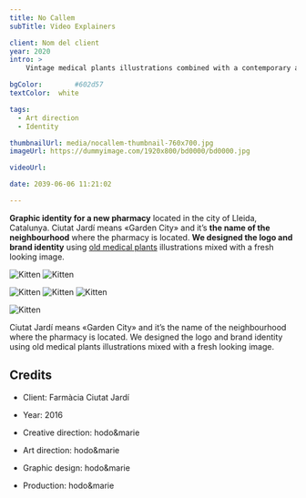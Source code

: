```yaml
---
title: No Callem
subTitle: Video Explainers

client: Nom del client
year: 2020
intro: > 
	Vintage medical plants illustrations combined with a contemporary aesthetics for the identity of a new pharmacy with a special focus on natural products.

bgColor: 		#602d57 
textColor: 	white

tags:
  - Art direction
  - Identity

thumbnailUrl: media/nocallem-thumbnail-760x700.jpg
imageUrl: https://dummyimage.com/1920x800/bd0000/bd0000.jpg

videoUrl: 

date: 2039-06-06 11:21:02

---
```


**Graphic identity for a new pharmacy** located in the city of Lleida, Catalunya.
Ciutat Jardí means «Garden City» and it’s **the name of the neighbourhood** where the pharmacy is located.
**We designed the logo and brand identity** using [old medical plants](#) illustrations mixed with a fresh looking image.

<div class="gallery">

![Kitten](https://dummyimage.com/800x500/bd0000/bd0000.jpg "x2")
![Kitten](https://dummyimage.com/800x500/bd0000/bd0000.jpg "x2")
</div>


<div class="gallery">

![Kitten](https://dummyimage.com/600/bd0000/bd0000.jpg "x3")
![Kitten](https://dummyimage.com/600/bd0000/bd0000.jpg "x3")
![Kitten](https://dummyimage.com/600/bd0000/bd0000.jpg "x3")
</div>

<div class="gallery">

![Kitten](https://dummyimage.com/1200x400/bd0000/bd0000.jpg "x1")
</div>


Ciutat Jardí means «Garden City» and it’s the name of the neighbourhood where the pharmacy is located.
We designed the logo and brand identity using old medical plants illustrations mixed with a fresh looking image.


## Credits

* Client: Farmàcia Ciutat Jardí
* Year: 2016


* Creative direction: hodo&marie
* Art direction: hodo&marie
* Graphic design: hodo&marie
* Production: hodo&marie